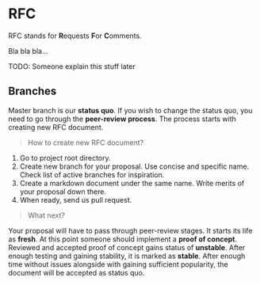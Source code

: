 # RFC

RFC stands for **R**equests **F**or **C**omments.

Bla bla bla...

TODO: Someone explain this stuff later

## Branches

Master branch is our **status quo**.
If you wish to change the status quo, you need to go through the **peer-review process**. The process starts with creating new RFC document.

> How to create new RFC document?

1. Go to project root directory.
2. Create new branch for your proposal. Use concise and specific name. Check list of active branches for inspiration.
3. Create a markdown document under the same name. Write merits of your proposal down there.
5. When ready, send us pull request.

> What next?

Your proposal will have to pass through peer-review stages.
It starts its life as **fresh**.
At this point someone should implement a **proof of concept**.
Reviewed and accepted proof of concept gains status of **unstable**.
After enough testing and gaining stability, it is marked as **stable**.
After enough time without issues alongside with gaining sufficient popularity,
the document will be accepted as status quo.
